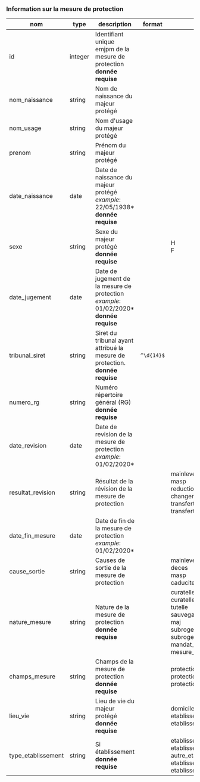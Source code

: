 ### Information sur la mesure de protection

|nom|type|description|format|enum|
|-|-|-|-|-|
|id|integer|Identifiant unique emjpm de la mesure de protection<br>**donnée requise**|||
|nom_naissance|string|Nom de naissance du majeur protégé|||
|nom_usage|string|Nom d'usage du majeur protégé|||
|prenom|string|Prénom du majeur protégé|||
|date_naissance|date|Date de naissance du majeur protégé *example*: 22/05/1938*<br>**donnée requise**|||
|sexe|string|Sexe du majeur protégé<br>**donnée requise**||H<br>F|
|date_jugement|date|Date de jugement de la mesure de protection *example*: 01/02/2020*<br>**donnée requise**|||
|tribunal_siret|string|Siret du tribunal ayant attribué la mesure de protection.<br>**donnée requise**|`^\d{14}$`||
|numero_rg|string|Numéro répertoire général (RG)<br>**donnée requise**|||
|date_revision|date|Date de revision de la mesure de protection *example*: 01/02/2020*|||
|resultat_revision|string|Résultat de la révision de la mesure de protection||mainlevee<br>masp<br>reduction<br>changement_mesure<br>transfert_famille<br>transfert_autre_mjpm|
|date_fin_mesure|date|Date de fin de la mesure de protection *example*: 01/02/2020*|||
|cause_sortie|string|Causes de sortie de la mesure de protection||mainlevee<br>deces<br>masp<br>caducite|
|nature_mesure|string|Nature de la mesure de protection<br>**donnée requise**||curatelle_simple<br>curatelle_renforcee<br>tutelle<br>sauvegarde_justice<br>maj<br>subroge_curateur<br>subroge_tuteur<br>mandat_protection_future<br>mesure_ad_hoc|
|champs_mesure|string|Champs de la mesure de protection<br>**donnée requise**||protection_bien<br>protection_personne<br>protection_bien_personne|
|lieu_vie|string|Lieu de vie du majeur protégé<br>**donnée requise**||domicile<br>etablissement<br>etablissement_conservation_domicile|
|type_etablissement|string|Si établissement<br>**donnée requise**||etablissement_handicapes<br>etablissement_personne_agee<br>autre_etablissement_s_ms<br>etablissement_hospitalier<br>etablissement_psychiatrique|
